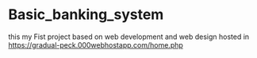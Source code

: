 # Basic_banking_system
this my Fist project based on web development and web design
hosted in https://gradual-peck.000webhostapp.com/home.php
